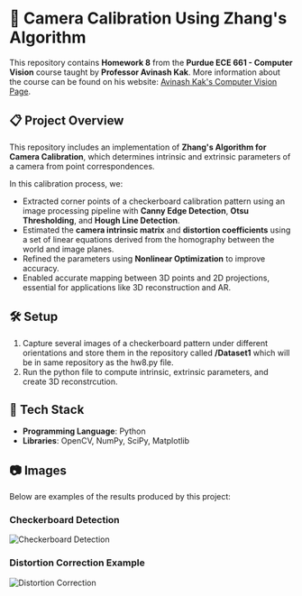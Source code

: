 # 📸 Camera Calibration Using Zhang's Algorithm  

This repository contains **Homework 8** from the **Purdue ECE 661 - Computer Vision** course taught by **Professor Avinash Kak**. More information about the course can be found on his website: [Avinash Kak's Computer Vision Page](https://engineering.purdue.edu/kak/computervision/).  

## 📋 Project Overview  
This repository includes an implementation of **Zhang's Algorithm for Camera Calibration**, which determines intrinsic and extrinsic parameters of a camera from point correspondences.  

In this calibration process, we:  
- Extracted corner points of a checkerboard calibration pattern using an image processing pipeline with **Canny Edge Detection**, **Otsu Thresholding**, and **Hough Line Detection**.  
- Estimated the **camera intrinsic matrix** and **distortion coefficients** using a set of linear equations derived from the homography between the world and image planes.  
- Refined the parameters using **Nonlinear Optimization** to improve accuracy.  
- Enabled accurate mapping between 3D points and 2D projections, essential for applications like 3D reconstruction and AR.

## 🛠️ Setup  
1. Capture several images of a checkerboard pattern under different orientations and store them in the repository called **/Dataset1** which will be in same repository as the hw8.py file.  
3. Run the python file to compute intrinsic, extrinsic parameters, and create 3D reconstrcution.

## 🚀 Tech Stack  
- **Programming Language**: Python  
- **Libraries**: OpenCV, NumPy, SciPy, Matplotlib  

## 📷 Images  
Below are examples of the results produced by this project:  

### Checkerboard Detection  
![Checkerboard Detection](checkerboard_detection.jpg)  

### Distortion Correction Example  
![Distortion Correction](distortion_correction.jpg)  
